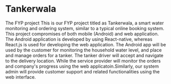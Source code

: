 # Tankerwala
The FYP project
This is our FYP project titled as Tankerwala, a smart water monitoring and ordering system, similar to a typical online booking system. This project compromises of both mobile (Android) and web application. The Android application is developed by using React-native, whereas React.js is used for developing the web application. The Android app will be used by the customer for monitoring the household water level, and place and manage orders for a tanker. The tanker driver will accept and navigate to the delivery location. While the service provider will monitor the orders and company's progress using the web applicatoin.Similarly, our system admin will provide customer support and related functionalities using the web interface.
